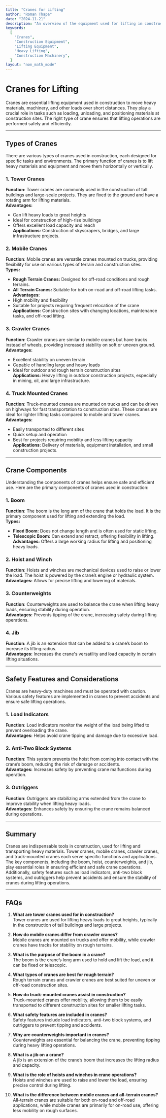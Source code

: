 ```yaml
---
title: "Cranes for Lifting"
author: "Roman Thapa"
date: "2024-11-21"
description: "An overview of the equipment used for lifting in construction, focusing on cranes and their applications."
keywords:
  [
    "Cranes",
    "Construction Equipment",
    "Lifting Equipment",
    "Heavy Lifting",
    "Construction Machinery",
  ]
layout: "non_math_mode"
---
```


# Cranes for Lifting

Cranes are essential lifting equipment used in construction to move heavy materials, machinery, and other loads over short distances. They play a crucial role in tasks such as loading, unloading, and positioning materials at construction sites. The right type of crane ensures that lifting operations are performed safely and efficiently.

---

## Types of Cranes

There are various types of cranes used in construction, each designed for specific tasks and environments. The primary function of cranes is to lift heavy materials and equipment and move them horizontally or vertically.

### 1. **Tower Cranes**

**Function:** Tower cranes are commonly used in the construction of tall buildings and large-scale projects. They are fixed to the ground and have a rotating arm for lifting materials.  
 **Advantages:**

- Can lift heavy loads to great heights
- Ideal for construction of high-rise buildings
- Offers excellent load capacity and reach  
  **Applications:** Construction of skyscrapers, bridges, and large infrastructure projects.

### 2. **Mobile Cranes**

**Function:** Mobile cranes are versatile cranes mounted on trucks, providing flexibility for use on various types of terrain and construction sites.  
 **Types:**

- **Rough Terrain Cranes:** Designed for off-road conditions and rough terrains.
- **All Terrain Cranes:** Suitable for both on-road and off-road lifting tasks.  
  **Advantages:**
- High mobility and flexibility
- Suitable for projects requiring frequent relocation of the crane  
  **Applications:** Construction sites with changing locations, maintenance tasks, and off-road lifting.

### 3. **Crawler Cranes**

**Function:** Crawler cranes are similar to mobile cranes but have tracks instead of wheels, providing increased stability on soft or uneven ground.  
 **Advantages:**

- Excellent stability on uneven terrain
- Capable of handling large and heavy loads
- Ideal for outdoor and rough terrain construction sites  
  **Applications:** Heavy lifting in outdoor construction projects, especially in mining, oil, and large infrastructure.

### 4. **Truck Mounted Cranes**

**Function:** Truck-mounted cranes are mounted on trucks and can be driven on highways for fast transportation to construction sites. These cranes are ideal for lighter lifting tasks compared to mobile and tower cranes.  
 **Advantages:**

- Easily transported to different sites
- Quick setup and operation
- Best for projects requiring mobility and less lifting capacity  
  **Applications:** Delivery of materials, equipment installation, and small construction projects.

---

## Crane Components

Understanding the components of cranes helps ensure safe and efficient use. Here are the primary components of cranes used in construction:

### 1. **Boom**

**Function:** The boom is the long arm of the crane that holds the load. It is the primary component used for lifting and extending the load.  
 **Types:**

- **Fixed Boom:** Does not change length and is often used for static lifting.
- **Telescopic Boom:** Can extend and retract, offering flexibility in lifting.  
  **Advantages:** Offers a large working radius for lifting and positioning heavy loads.

### 2. **Hoist and Winch**

**Function:** Hoists and winches are mechanical devices used to raise or lower the load. The hoist is powered by the crane’s engine or hydraulic system.  
 **Advantages:** Allows for precise lifting and lowering of materials.

### 3. **Counterweights**

**Function:** Counterweights are used to balance the crane when lifting heavy loads, ensuring stability during operation.  
 **Advantages:** Prevents tipping of the crane, increasing safety during lifting operations.

### 4. **Jib**

**Function:** A jib is an extension that can be added to a crane’s boom to increase its lifting radius.  
 **Advantages:** Increases the crane's versatility and load capacity in certain lifting situations.

---

## Safety Features and Considerations

Cranes are heavy-duty machines and must be operated with caution. Various safety features are implemented in cranes to prevent accidents and ensure safe lifting operations.

### 1. **Load Indicators**

**Function:** Load indicators monitor the weight of the load being lifted to prevent overloading the crane.  
 **Advantages:** Helps avoid crane tipping and damage due to excessive load.

### 2. **Anti-Two Block Systems**

**Function:** This system prevents the hoist from coming into contact with the crane’s boom, reducing the risk of damage or accidents.  
 **Advantages:** Increases safety by preventing crane malfunctions during operation.

### 3. **Outriggers**

**Function:** Outriggers are stabilizing arms extended from the crane to improve stability when lifting heavy loads.  
 **Advantages:** Enhances safety by ensuring the crane remains balanced during operations.

---

## Summary

Cranes are indispensable tools in construction, used for lifting and transporting heavy materials. Tower cranes, mobile cranes, crawler cranes, and truck-mounted cranes each serve specific functions and applications. The key components, including the boom, hoist, counterweights, and jib, play essential roles in ensuring efficient and safe crane operations. Additionally, safety features such as load indicators, anti-two block systems, and outriggers help prevent accidents and ensure the stability of cranes during lifting operations.

---

## FAQs

1. **What are tower cranes used for in construction?**  
   Tower cranes are used for lifting heavy loads to great heights, typically in the construction of tall buildings and large projects.

2. **How do mobile cranes differ from crawler cranes?**  
   Mobile cranes are mounted on trucks and offer mobility, while crawler cranes have tracks for stability on rough terrains.

3. **What is the purpose of the boom in a crane?**  
   The boom is the crane’s long arm used to hold and lift the load, and it can be fixed or telescopic.

4. **What types of cranes are best for rough terrain?**  
   Rough terrain cranes and crawler cranes are best suited for uneven or off-road construction sites.

5. **How do truck-mounted cranes assist in construction?**  
   Truck-mounted cranes offer mobility, allowing them to be easily transported to different construction sites for smaller lifting tasks.

6. **What safety features are included in cranes?**  
   Safety features include load indicators, anti-two block systems, and outriggers to prevent tipping and accidents.

7. **Why are counterweights important in cranes?**  
   Counterweights are essential for balancing the crane, preventing tipping during heavy lifting operations.

8. **What is a jib on a crane?**  
   A jib is an extension of the crane’s boom that increases the lifting radius and capacity.

9. **What is the role of hoists and winches in crane operations?**  
   Hoists and winches are used to raise and lower the load, ensuring precise control during lifting.

10. **What is the difference between mobile cranes and all-terrain cranes?**  
    All-terrain cranes are suitable for both on-road and off-road applications, while mobile cranes are primarily for on-road use, offering less mobility on rough surfaces.
